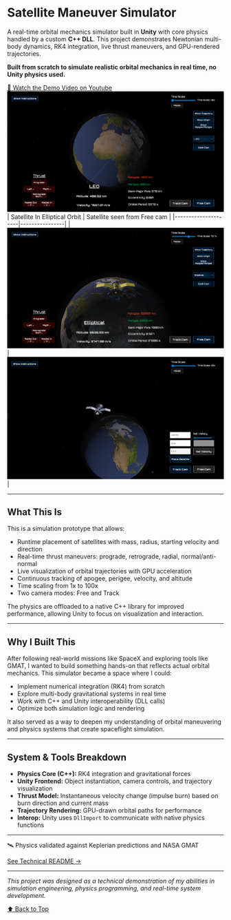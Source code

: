 # Satellite Maneuver Simulator

A real-time orbital mechanics simulator built in **Unity** with core physics handled by a custom **C++ DLL**. This project demonstrates Newtonian multi-body dynamics, RK4 integration, live thrust maneuvers, and GPU-rendered trajectories.

**Built from scratch to simulate realistic orbital mechanics in real time, no Unity physics used.**

[🎥 Watch the Demo Video on Youtube](https://www.youtube.com/watch?v=Y3UxFyOn_uI)
![Orbit Mechanics Simulator in Track Cam](./Assets/Images/04-16Track.png)
| Satellite In Elliptical Orbit | Satellite seen from Free cam |
|---------------------|----------------|
| ![Elliptical Orbit](./Assets/Images/04-16SatelliteUpClose.png) | ![Free Cam](./Assets/Images/04-16Free.png) |


---

## What This Is

This is a simulation prototype that allows:

- Runtime placement of satellites with mass, radius, starting velocity and direction
- Real-time thrust maneuvers: prograde, retrograde, radial, normal/anti-normal
- Live visualization of orbital trajectories with GPU acceleration
- Continuous tracking of apogee, perigee, velocity, and altitude
- Time scaling from 1x to 100x
- Two camera modes: Free and Track

The physics are offloaded to a native C++ library for improved performance, allowing Unity to focus on visualization and interaction.

---

## Why I Built This

After following real-world missions like SpaceX and exploring tools like GMAT, I wanted to build something hands-on that reflects actual orbital mechanics. This simulator became a space where I could:

- Implement numerical integration (RK4) from scratch
- Explore multi-body gravitational systems in real time
- Work with C++ and Unity interoperability (DLL calls)
- Optimize both simulation logic and rendering

It also served as a way to deepen my understanding of orbital maneuvering and physics systems that create spaceflight simulation.

---

## System & Tools Breakdown

- **Physics Core (C++):** RK4 integration and gravitational forces
- **Unity Frontend:** Object instantiation, camera controls, and trajectory visualization
- **Thrust Model:** Instantaneous velocity change (impulse burn) based on burn direction and current mass
- **Trajectory Rendering:** GPU-drawn orbital paths for performance
- **Interop:** Unity uses `DllImport` to communicate with native physics functions

---

🛰️ Physics validated against Keplerian predictions and NASA GMAT

[See Technical README →](./TECHNICAL_README.md)

---

*This project was designed as a technical demonstration of my abilities in simulation engineering, physics programming, and real-time system development.*

[⬆ Back to Top](#satellite-maneuver-simulator)
